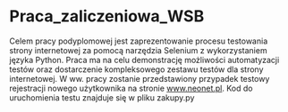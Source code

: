 # Praca_zaliczeniowa_WSB
Celem pracy podyplomowej jest zaprezentowanie procesu testowania strony internetowej za pomocą narzędzia Selenium z wykorzystaniem języka Python. 
Praca ma na celu demonstrację możliwości automatyzacji testów oraz dostarczenie kompleksowego zestawu testów dla strony internetowej. 
W ww. pracy zostanie przedstawiony przypadek testowy rejestracji nowego użytkownika na stronie www.neonet.pl.
Kod do uruchomienia testu znajduje się w pliku zakupy.py
